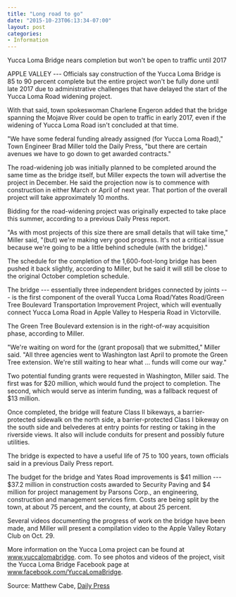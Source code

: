 ```yaml
---
title: "Long road to go"
date: "2015-10-23T06:13:34-07:00"
layout: post
categories:
- Information
---
```


Yucca Loma Bridge nears completion but won't be open to traffic until 2017

APPLE VALLEY --- Officials say construction of the Yucca Loma Bridge is 85 to 90 percent complete but the entire project won't be fully done until late 2017 due to administrative challenges that have delayed the start of the Yucca Loma Road widening project.

With that said, town spokeswoman Charlene Engeron added that the bridge spanning the Mojave River could be open to traffic in early 2017, even if the widening of Yucca Loma Road isn't concluded at that time.

"We have some federal funding already assigned (for Yucca Loma Road)," Town Engineer Brad Miller told the Daily Press, "but there are certain avenues we have to go down to get awarded contracts."

The road-widening job was initially planned to be completed around the same time as the bridge itself, but Miller expects the town will advertise the project in December. He said the projection now is to commence with construction in either March or April of next year. That portion of the overall project will take approximately 10 months.

Bidding for the road-widening project was originally expected to take place this summer, according to a previous Daily Press report.

"As with most projects of this size there are small details that will take time," Miller said, "(but) we're making very good progress. It's not a critical issue because we're going to be a little behind schedule (with the bridge)."

The schedule for the completion of the 1,600-foot-long bridge has been pushed it back slightly, according to Miller, but he said it will still be close to the original October completion schedule.

The bridge --- essentially three independent bridges connected by joints --- is the first component of the overall Yucca Loma Road/Yates Road/Green Tree Boulevard Transportation Improvement Project, which will eventually connect Yucca Loma Road in Apple Valley to Hesperia Road in Victorville.

The Green Tree Boulevard extension is in the right-of-way acquisition phase, according to Miller.

"We're waiting on word for the (grant proposal) that we submitted," Miller said. "All three agencies went to Washington last April to promote the Green Tree extension. We're still waiting to hear what ... funds will come our way."

Two potential funding grants were requested in Washington, Miller said. The first was for $20 million, which would fund the project to completion. The second, which would serve as interim funding, was a fallback request of $13 million.

Once completed, the bridge will feature Class II bikeways, a barrier-protected sidewalk on the north side, a barrier-protected Class I bikeway on the south side and belvederes at entry points for resting or taking in the riverside views. It also will include conduits for present and possibly future utilities.

The bridge is expected to have a useful life of 75 to 100 years, town officials said in a previous Daily Press report.

The budget for the bridge and Yates Road improvements is $41 million --- $37.2 million in construction costs awarded to Security Paving and $4 million for project management by Parsons Corp., an engineering, construction and management services firm. Costs are being split by the town, at about 75 percent, and the county, at about 25 percent.

Several videos documenting the progress of work on the bridge have been made, and Miller will present a compilation video to the Apple Valley Rotary Club on Oct. 29.

More information on the Yucca Loma project can be found at www.yuccalomabridge. com. To see photos and videos of the project, visit the Yucca Loma Bridge Facebook page at www.facebook.com/YuccaLomaBridge.

Source: Matthew Cabe, [Daily Press](https://www.vvdailypress.com/)